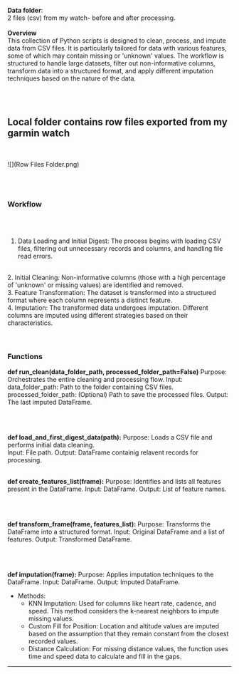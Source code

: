 
**Data folder**:
<br>
2 files (csv) from my watch- before and after processing.
<br>
<br>
**Overview**
<br>
This collection of Python scripts is designed to clean, process, and impute data from CSV files. It is particularly tailored for data with various features, some of which may contain missing or 'unknown' values. The workflow is structured to handle large datasets, filter out non-informative columns, transform data into a structured format, and apply different imputation techniques based on the nature of the data.

<br>
<br>

## Local folder contains row files exported from my garmin watch

<br>
        
![](Row Files Folder.png)

<br>
<br>

### **Workflow**
<br>
<br>

1. Data Loading and Initial Digest: The process begins with loading CSV files, filtering out unnecessary records and columns, and handling file read errors.
<br>
2. Initial Cleaning: Non-informative columns (those with a high percentage of 'unknown' or missing values) are identified and removed.
<br>   
3. Feature Transformation: The dataset is transformed into a structured format where each column represents a distinct feature.
<br>
4. Imputation: The transformed data undergoes imputation. Different columns are imputed using different strategies based on their characteristics.
<br>
<br>
<br>

### **Functions**


**def run_clean(data_folder_path, processed_folder_path=False)**
        Purpose: Orchestrates the entire cleaning and processing flow.
        Input:
        data_folder_path: Path to the folder containing CSV files.
        processed_folder_path: (Optional) Path to save the processed files.
        Output: The last imputed DataFrame.

<br>
<br>

**def load_and_first_digest_data(path):**
        Purpose: Loads a CSV file and performs initial data cleaning.        
        Input: File path.
        Output: DataFrame containig relavent records for processing.
<br>
<br>

**def create_features_list(frame):**
        Purpose: Identifies and lists all features present in the DataFrame.
        Input: DataFrame.
        Output: List of feature names.
        
<br>
<br>

**def transform_frame(frame, features_list):**
        Purpose: Transforms the DataFrame into a structured format.
        Input: Original DataFrame and a list of features.
        Output: Transformed DataFrame.
        
<br>
<br>
 
**def imputation(frame):**
        Purpose: Applies imputation techniques to the DataFrame.
        Input: DataFrame.
        Output: Imputed DataFrame.
        
- Methods:
  - KNN Imputation: Used for columns like heart rate, cadence, and speed. This method considers the k-nearest neighbors to impute missing values.
  - Custom Fill for Position: Location and altitude values are imputed based on the assumption that they remain constant from the closest recorded values.
  - Distance Calculation: For missing distance values, the function uses time and speed data to calculate and fill in the gaps.
--------------------------------------------------------------------------------------------------------------------------------------------------------------------------------



